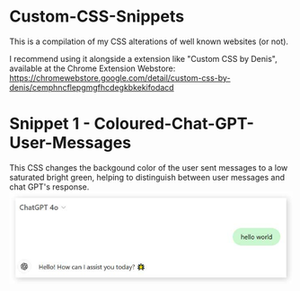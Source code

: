 # Custom-CSS-Snippets 
This is a compilation of my CSS alterations of well known websites (or not).

I recommend using it alongside a extension like "Custom CSS by Denis", available at the Chrome Extension Webstore: https://chromewebstore.google.com/detail/custom-css-by-denis/cemphncflepgmgfhcdegkbkekifodacd

# Snippet 1 - Coloured-Chat-GPT-User-Messages

This CSS changes the backgound color of the user sent messages to a low saturated bright green, helping to distinguish between user messages and chat GPT's response.
![](readme-images/s1.jpg)
